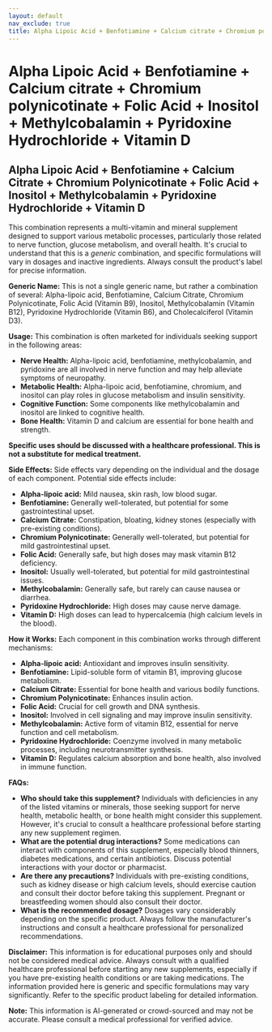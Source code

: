 ```yaml
---
layout: default
nav_exclude: true
title: Alpha Lipoic Acid + Benfotiamine + Calcium citrate + Chromium polynicotinate + Folic Acid + Inositol + Methylcobalamin + Pyridoxine Hydrochloride + Vitamin D
---
```


# Alpha Lipoic Acid + Benfotiamine + Calcium citrate + Chromium polynicotinate + Folic Acid + Inositol + Methylcobalamin + Pyridoxine Hydrochloride + Vitamin D

## Alpha Lipoic Acid + Benfotiamine + Calcium Citrate + Chromium Polynicotinate + Folic Acid + Inositol + Methylcobalamin + Pyridoxine Hydrochloride + Vitamin D

This combination represents a multi-vitamin and mineral supplement designed to support various metabolic processes, particularly those related to nerve function, glucose metabolism, and overall health.  It's crucial to understand that this is a *generic* combination, and specific formulations will vary in dosages and inactive ingredients.  Always consult the product's label for precise information.

**Generic Name:**  This is not a single generic name, but rather a combination of several: Alpha-lipoic acid, Benfotiamine, Calcium Citrate, Chromium Polynicotinate, Folic Acid (Vitamin B9), Inositol, Methylcobalamin (Vitamin B12), Pyridoxine Hydrochloride (Vitamin B6), and Cholecalciferol (Vitamin D3).

**Usage:** This combination is often marketed for individuals seeking support in the following areas:

* **Nerve Health:** Alpha-lipoic acid, benfotiamine, methylcobalamin, and pyridoxine are all involved in nerve function and may help alleviate symptoms of neuropathy.
* **Metabolic Health:**  Alpha-lipoic acid, benfotiamine, chromium, and inositol can play roles in glucose metabolism and insulin sensitivity.
* **Cognitive Function:** Some components like methylcobalamin and inositol are linked to cognitive health.
* **Bone Health:** Vitamin D and calcium are essential for bone health and strength.


**Specific uses should be discussed with a healthcare professional. This is not a substitute for medical treatment.**

**Side Effects:** Side effects vary depending on the individual and the dosage of each component. Potential side effects include:

* **Alpha-lipoic acid:** Mild nausea, skin rash, low blood sugar.
* **Benfotiamine:** Generally well-tolerated, but potential for some gastrointestinal upset.
* **Calcium Citrate:** Constipation, bloating, kidney stones (especially with pre-existing conditions).
* **Chromium Polynicotinate:**  Generally well-tolerated, but potential for mild gastrointestinal upset.
* **Folic Acid:**  Generally safe, but high doses may mask vitamin B12 deficiency.
* **Inositol:** Usually well-tolerated, but potential for mild gastrointestinal issues.
* **Methylcobalamin:** Generally safe, but rarely can cause nausea or diarrhea.
* **Pyridoxine Hydrochloride:** High doses may cause nerve damage.
* **Vitamin D:**  High doses can lead to hypercalcemia (high calcium levels in the blood).

**How it Works:** Each component in this combination works through different mechanisms:

* **Alpha-lipoic acid:** Antioxidant and improves insulin sensitivity.
* **Benfotiamine:** Lipid-soluble form of vitamin B1, improving glucose metabolism.
* **Calcium Citrate:** Essential for bone health and various bodily functions.
* **Chromium Polynicotinate:** Enhances insulin action.
* **Folic Acid:** Crucial for cell growth and DNA synthesis.
* **Inositol:** Involved in cell signaling and may improve insulin sensitivity.
* **Methylcobalamin:** Active form of vitamin B12, essential for nerve function and cell metabolism.
* **Pyridoxine Hydrochloride:**  Coenzyme involved in many metabolic processes, including neurotransmitter synthesis.
* **Vitamin D:** Regulates calcium absorption and bone health, also involved in immune function.


**FAQs:**

* **Who should take this supplement?**  Individuals with deficiencies in any of the listed vitamins or minerals, those seeking support for nerve health, metabolic health, or bone health might consider this supplement.  However, it's crucial to consult a healthcare professional before starting any new supplement regimen.
* **What are the potential drug interactions?**  Some medications can interact with components of this supplement, especially blood thinners, diabetes medications, and certain antibiotics.  Discuss potential interactions with your doctor or pharmacist.
* **Are there any precautions?** Individuals with pre-existing conditions, such as kidney disease or high calcium levels, should exercise caution and consult their doctor before taking this supplement. Pregnant or breastfeeding women should also consult their doctor.
* **What is the recommended dosage?**  Dosages vary considerably depending on the specific product.  Always follow the manufacturer's instructions and consult a healthcare professional for personalized recommendations.


**Disclaimer:** This information is for educational purposes only and should not be considered medical advice. Always consult with a qualified healthcare professional before starting any new supplements, especially if you have pre-existing health conditions or are taking medications.  The information provided here is generic and specific formulations may vary significantly.  Refer to the specific product labeling for detailed information.


**Note:** This information is AI-generated or crowd-sourced and may not be accurate. Please consult a medical professional for verified advice.